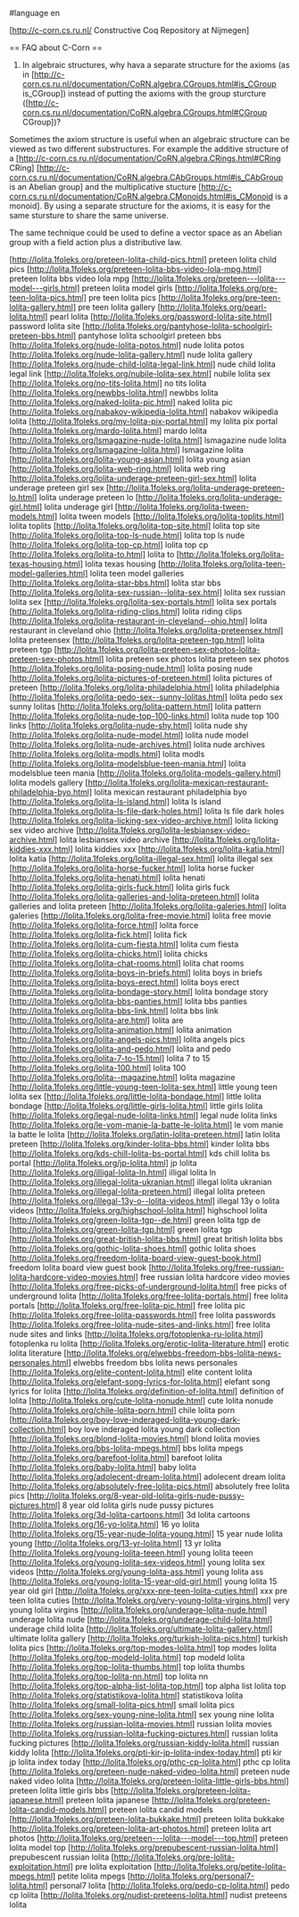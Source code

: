 #language en

[http://c-corn.cs.ru.nl/ Constructive Coq Repository at Nijmegen]

== FAQ about C-Corn ==

1. In algebraic structures, why hava a separate structure for the axioms (as in [http://c-corn.cs.ru.nl/documentation/CoRN.algebra.CGroups.html#is_CGroup is_CGroup]) instead of putting the axioms with the group sturcture ([http://c-corn.cs.ru.nl/documentation/CoRN.algebra.CGroups.html#CGroup CGroup])?

Sometimes the axiom structure is useful when an algebraic structure can be viewed as two different substructures.  For example the additive structure of a [http://c-corn.cs.ru.nl/documentation/CoRN.algebra.CRings.html#CRing CRing] [http://c-corn.cs.ru.nl/documentation/CoRN.algebra.CAbGroups.html#is_CAbGroup is an Abelian group] and the multiplicative stucture [http://c-corn.cs.ru.nl/documentation/CoRN.algebra.CMonoids.html#is_CMonoid is a monoid].  By using a separate structure for the axioms, it is easy for the same stursture to share the same universe.

The same technique could be used to define a vector space as an Abelian group with a field action plus a distributive law.


[http://lolita.1foleks.org/preteen-lolita-child-pics.html] preteen lolita child pics
[http://lolita.1foleks.org/preteen-lolita-bbs-video-lola-mpg.html] preteen lolita bbs video lola mpg
[http://lolita.1foleks.org/preteen---lolita---model---girls.html] preteen   lolita   model   girls
[http://lolita.1foleks.org/pre-teen-lolita-pics.html] pre teen lolita pics
[http://lolita.1foleks.org/pre-teen-lolita-gallery.html] pre teen lolita gallery
[http://lolita.1foleks.org/pearl-lolita.html] pearl lolita
[http://lolita.1foleks.org/password-lolita-site.html] password lolita site
[http://lolita.1foleks.org/pantyhose-lolita-schoolgirl-preteen-bbs.html] pantyhose lolita schoolgirl preteen bbs
[http://lolita.1foleks.org/nude-lolita-potos.html] nude lolita potos
[http://lolita.1foleks.org/nude-lolita-gallery.html] nude lolita gallery
[http://lolita.1foleks.org/nude-child-lolita-legal-link.html] nude child lolita legal link
[http://lolita.1foleks.org/nubile-lolita-sex.html] nubile lolita sex
[http://lolita.1foleks.org/no-tits-lolita.html] no tits lolita
[http://lolita.1foleks.org/newbbs-lolita.html] newbbs lolita
[http://lolita.1foleks.org/naked-lolita-pic.html] naked lolita pic
[http://lolita.1foleks.org/nabakov-wikipedia-lolita.html] nabakov wikipedia lolita
[http://lolita.1foleks.org/my-lolita-pix-portal.html] my lolita pix portal
[http://lolita.1foleks.org/mardo-lolita.html] mardo lolita
[http://lolita.1foleks.org/lsmagazine-nude-lolita.html] lsmagazine nude lolita
[http://lolita.1foleks.org/lsmagazine-lolita.html] lsmagazine lolita
[http://lolita.1foleks.org/lolita-young-asian.html] lolita young asian
[http://lolita.1foleks.org/lolita-web-ring.html] lolita web ring
[http://lolita.1foleks.org/lolita-underage-preteen-girl-sex.html] lolita underage preteen girl sex
[http://lolita.1foleks.org/lolita-underage-preteen-lo.html] lolita underage preteen lo
[http://lolita.1foleks.org/lolita-underage-girl.html] lolita underage girl
[http://lolita.1foleks.org/lolita-tween-models.html] lolita tween models
[http://lolita.1foleks.org/lolita-toplits.html] lolita toplits
[http://lolita.1foleks.org/lolita-top-site.html] lolita top site
[http://lolita.1foleks.org/lolita-top-ls-nude.html] lolita top ls nude
[http://lolita.1foleks.org/lolita-top-cp.html] lolita top cp
[http://lolita.1foleks.org/lolita-to.html] lolita to
[http://lolita.1foleks.org/lolita-texas-housing.html] lolita texas housing
[http://lolita.1foleks.org/lolita-teen-model-galleries.html] lolita teen model galleries
[http://lolita.1foleks.org/lolita-star-bbs.html] lolita star bbs
[http://lolita.1foleks.org/lolita-sex-russian--lolita-sex.html] lolita sex russian  lolita sex
[http://lolita.1foleks.org/lolita-sex-portals.html] lolita sex portals
[http://lolita.1foleks.org/lolita-riding-clips.html] lolita riding clips
[http://lolita.1foleks.org/lolita-restaurant-in-cleveland--ohio.html] lolita restaurant in cleveland  ohio
[http://lolita.1foleks.org/lolita-preteensex.html] lolita preteensex
[http://lolita.1foleks.org/lolita-preteen-tgp.html] lolita preteen tgp
[http://lolita.1foleks.org/lolita-preteen-sex-photos-lolita-preteen-sex-photos.html] lolita preteen sex photos lolita preteen sex photos
[http://lolita.1foleks.org/lolita-posing-nude.html] lolita posing nude
[http://lolita.1foleks.org/lolita-pictures-of-preteen.html] lolita pictures of preteen
[http://lolita.1foleks.org/lolita-philadelphia.html] lolita philadelphia
[http://lolita.1foleks.org/lolita-pedo-sex--sunny-lolitas.html] lolita pedo sex  sunny lolitas
[http://lolita.1foleks.org/lolita-pattern.html] lolita pattern
[http://lolita.1foleks.org/lolita-nude-top-100-links.html] lolita nude top 100 links
[http://lolita.1foleks.org/lolita-nude-shy.html] lolita nude shy
[http://lolita.1foleks.org/lolita-nude-model.html] lolita nude model
[http://lolita.1foleks.org/lolita-nude-archives.html] lolita nude archives
[http://lolita.1foleks.org/lolita-modls.html] lolita modls
[http://lolita.1foleks.org/lolita-modelsblue-teen-mania.html] lolita modelsblue teen mania
[http://lolita.1foleks.org/lolita-models-gallery.html] lolita models gallery
[http://lolita.1foleks.org/lolita-mexican-restaurant-philadelphia-byo.html] lolita mexican restaurant philadelphia byo
[http://lolita.1foleks.org/lolita-ls-island.html] lolita ls island
[http://lolita.1foleks.org/lolita-ls-file-dark-holes.html] lolita ls file dark holes
[http://lolita.1foleks.org/lolita-licking-sex-video-archive.html] lolita licking sex video archive
[http://lolita.1foleks.org/lolita-lesbiansex-video-archive.html] lolita lesbiansex video archive
[http://lolita.1foleks.org/lolita-kiddies-xxx.html] lolita kiddies xxx
[http://lolita.1foleks.org/lolita-katia.html] lolita katia
[http://lolita.1foleks.org/lolita-illegal-sex.html] lolita illegal sex
[http://lolita.1foleks.org/lolita-horse-fucker.html] lolita horse fucker
[http://lolita.1foleks.org/lolita-henati.html] lolita henati
[http://lolita.1foleks.org/lolita-girls-fuck.html] lolita girls fuck
[http://lolita.1foleks.org/lolita-galleries-and-lolita-preteen.html] lolita galleries and lolita preteen
[http://lolita.1foleks.org/lolita-galeries.html] lolita galeries
[http://lolita.1foleks.org/lolita-free-movie.html] lolita free movie
[http://lolita.1foleks.org/lolita-force.html] lolita force
[http://lolita.1foleks.org/lolita-fick.html] lolita fick
[http://lolita.1foleks.org/lolita-cum-fiesta.html] lolita cum fiesta
[http://lolita.1foleks.org/lolita-chicks.html] lolita chicks
[http://lolita.1foleks.org/lolita-chat-rooms.html] lolita chat rooms
[http://lolita.1foleks.org/lolita-boys-in-briefs.html] lolita boys in briefs
[http://lolita.1foleks.org/lolita-boys-erect.html] lolita boys erect
[http://lolita.1foleks.org/lolita-bondage-story.html] lolita bondage story
[http://lolita.1foleks.org/lolita-bbs-panties.html] lolita bbs panties
[http://lolita.1foleks.org/lolita-bbs-link.html] lolita bbs link
[http://lolita.1foleks.org/lolita-are.html] lolita are
[http://lolita.1foleks.org/lolita-animation.html] lolita animation
[http://lolita.1foleks.org/lolita-angels-pics.html] lolita angels pics
[http://lolita.1foleks.org/lolita-and-pedo.html] lolita and pedo
[http://lolita.1foleks.org/lolita-7-to-15.html] lolita 7 to 15
[http://lolita.1foleks.org/lolita-100.html] lolita 100
[http://lolita.1foleks.org/lolita--magazine.html] lolita  magazine
[http://lolita.1foleks.org/little-young-teen-lolita-sex.html] little young teen lolita sex
[http://lolita.1foleks.org/little-lolita-bondage.html] little lolita bondage
[http://lolita.1foleks.org/little-girls-lolita.html] little girls lolita
[http://lolita.1foleks.org/legal-nude-lolita-links.html] legal nude lolita links
[http://lolita.1foleks.org/le-vom-manie-la-batte-le-lolita.html] le vom manie la batte le lolita
[http://lolita.1foleks.org/latin-lolita-preteen.html] latin lolita preteen
[http://lolita.1foleks.org/kinder-lolita-bbs.html] kinder lolita bbs
[http://lolita.1foleks.org/kds-chill-lolita-bs-portal.html] kds chill lolita bs portal
[http://lolita.1foleks.org/jp-lolita.html] jp lolita
[http://lolita.1foleks.org/illigal-lolita-ln.html] illigal lolita ln
[http://lolita.1foleks.org/illegal-lolita-ukranian.html] illegal lolita ukranian
[http://lolita.1foleks.org/illegal-lolita-preteen.html] illegal lolita preteen
[http://lolita.1foleks.org/illegal-13y-o--lolita-videos.html] illegal 13y o  lolita videos
[http://lolita.1foleks.org/highschool-lolita.html] highschool lolita
[http://lolita.1foleks.org/green-lolita-tgp--de.html] green lolita tgp  de
[http://lolita.1foleks.org/green-lolita-tgp.html] green lolita tgp
[http://lolita.1foleks.org/great-british-lolita-bbs.html] great british lolita bbs
[http://lolita.1foleks.org/gothic-lolita-shoes.html] gothic lolita shoes
[http://lolita.1foleks.org/freedom-lolita-board-view-guest-book.html] freedom lolita board view guest book
[http://lolita.1foleks.org/free-russian-lolita-hardcore-video-movies.html] free russian lolita hardcore video movies
[http://lolita.1foleks.org/free-picks-of-underground-lolita.html] free picks of underground lolita
[http://lolita.1foleks.org/free-lolita-portals.html] free lolita portals
[http://lolita.1foleks.org/free-lolita-pic.html] free lolita pic
[http://lolita.1foleks.org/free-lolita-passwords.html] free lolita passwords
[http://lolita.1foleks.org/free-lolita-nude-sites-and-links.html] free lolita nude sites and links
[http://lolita.1foleks.org/fotoplenka-ru-lolita.html] fotoplenka ru lolita
[http://lolita.1foleks.org/erotic-lolita-literature.html] erotic lolita literature
[http://lolita.1foleks.org/elwebbs-freedom-bbs-lolita-news-personales.html] elwebbs freedom bbs lolita news personales
[http://lolita.1foleks.org/elite-content-lolita.html] elite content lolita
[http://lolita.1foleks.org/elefant-song-lyrics-for-lolita.html] elefant song lyrics for lolita
[http://lolita.1foleks.org/definition-of-lolita.html] definition of lolita
[http://lolita.1foleks.org/cute-lolita-nonude.html] cute lolita nonude
[http://lolita.1foleks.org/chile-lolita-porn.html] chile lolita porn
[http://lolita.1foleks.org/boy-love-inderaged-lolita-young-dark-collection.html] boy love inderaged lolita young dark collection
[http://lolita.1foleks.org/blond-lolita-movies.html] blond lolita movies
[http://lolita.1foleks.org/bbs-lolita-mpegs.html] bbs lolita mpegs
[http://lolita.1foleks.org/barefoot-lolita.html] barefoot lolita
[http://lolita.1foleks.org/baby-lolita.html] baby lolita
[http://lolita.1foleks.org/adolecent-dream-lolita.html] adolecent dream lolita
[http://lolita.1foleks.org/absolutely-free-lolita-pics.html] absolutely free lolita pics
[http://lolita.1foleks.org/8-year-old-lolita-girls-nude-pussy-pictures.html] 8 year old lolita girls nude pussy pictures
[http://lolita.1foleks.org/3d-lolita-cartoons.html] 3d lolita cartoons
[http://lolita.1foleks.org/16-yo-lolita.html] 16 yo lolita
[http://lolita.1foleks.org/15-year-nude-lolita-young.html] 15 year nude lolita young
[http://lolita.1foleks.org/13-yr-lolita.html] 13 yr lolita
[http://lolita.1foleks.org/young-lolita-teeen.html] young lolita teeen
[http://lolita.1foleks.org/young-lolita-sex-videos.html] young lolita sex videos
[http://lolita.1foleks.org/young-lolita-ass.html] young lolita ass
[http://lolita.1foleks.org/young-lolita-15-year-old-girl.html] young lolita 15 year old girl
[http://lolita.1foleks.org/xxx-pre-teen-lolita-cuties.html] xxx pre teen lolita cuties
[http://lolita.1foleks.org/very-young-lolita-virgins.html] very young lolita virgins
[http://lolita.1foleks.org/underage-lolita-nude.html] underage lolita nude
[http://lolita.1foleks.org/underage-child-lolita.html] underage child lolita
[http://lolita.1foleks.org/ultimate-lolita-gallery.html] ultimate lolita gallery
[http://lolita.1foleks.org/turkish-lolita-pics.html] turkish lolita pics
[http://lolita.1foleks.org/top-modes-lolita.html] top modes lolita
[http://lolita.1foleks.org/top-modeld-lolita.html] top modeld lolita
[http://lolita.1foleks.org/top-lolita-thumbs.html] top lolita thumbs
[http://lolita.1foleks.org/top-lolita-nn.html] top lolita nn
[http://lolita.1foleks.org/top-alpha-list-lolita-top.html] top alpha list lolita top
[http://lolita.1foleks.org/statistikova-lolita.html] statistikova lolita
[http://lolita.1foleks.org/small-lolita-pics.html] small lolita pics
[http://lolita.1foleks.org/sex-young-nine-lolita.html] sex young nine lolita
[http://lolita.1foleks.org/russian-lolita-movies.html] russian lolita movies
[http://lolita.1foleks.org/russian-lolita-fucking-pictures.html] russian lolita fucking pictures
[http://lolita.1foleks.org/russian-kiddy-lolita.html] russian kiddy lolita
[http://lolita.1foleks.org/pti-kir-jp-lolita-index-today.html] pti kir jp lolita index today
[http://lolita.1foleks.org/pthc-cp-lolita.html] pthc cp lolita
[http://lolita.1foleks.org/preteen-nude-naked-video-lolita.html] preteen nude naked video lolita
[http://lolita.1foleks.org/preteen-lolita-little-girls-bbs.html] preteen lolita little girls bbs
[http://lolita.1foleks.org/preteen-lolita-japanese.html] preteen lolita japanese
[http://lolita.1foleks.org/preteen-lolita-candid-models.html] preteen lolita candid models
[http://lolita.1foleks.org/preteen-lolita-bukkake.html] preteen lolita bukkake
[http://lolita.1foleks.org/preteen-lolita-art-photos.html] preteen lolita art photos
[http://lolita.1foleks.org/preteen---lolita---model---top.html] preteen   lolita   model   top
[http://lolita.1foleks.org/prepubescent-russian-lolita.html] prepubescent russian lolita
[http://lolita.1foleks.org/pre-lolita-exploitation.html] pre lolita exploitation
[http://lolita.1foleks.org/petite-lolita-mpegs.html] petite lolita mpegs
[http://lolita.1foleks.org/personal7-lolita.html] personal7 lolita
[http://lolita.1foleks.org/pedo-cp-lolita.html] pedo cp lolita
[http://lolita.1foleks.org/nudist-preteens-lolita.html] nudist preteens lolita
